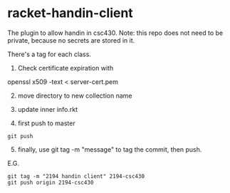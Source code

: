 racket-handin-client
====================

The plugin to allow handin in csc430. Note: this repo does not need to be
private, because no secrets are stored in it.

There's a tag for each class.

1) Check certificate expiration with

openssl x509 -text < server-cert.pem 

2) move directory to new collection name

3) update inner info.rkt

4) first push to master

```
git push
```

5) finally, use git tag -m "message" <name-of-tag> to tag the commit, then push.

E.G.

```
git tag -m "2194 handin client" 2194-csc430
git push origin 2194-csc430
```

